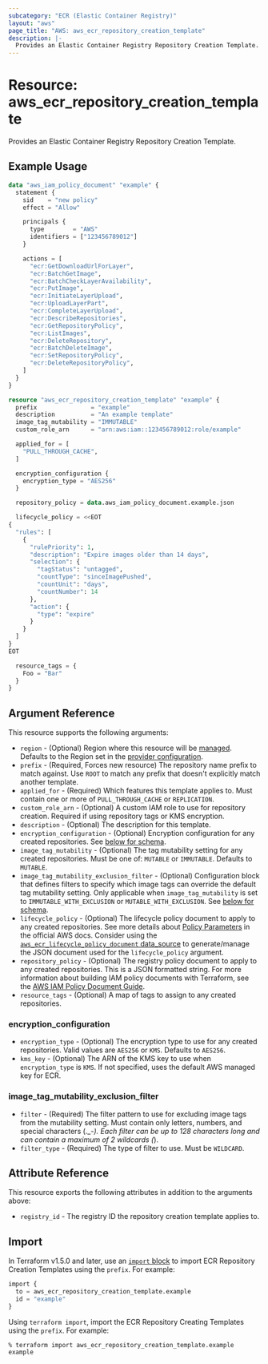 ```yaml
---
subcategory: "ECR (Elastic Container Registry)"
layout: "aws"
page_title: "AWS: aws_ecr_repository_creation_template"
description: |-
  Provides an Elastic Container Registry Repository Creation Template.
---
```


# Resource: aws_ecr_repository_creation_template

Provides an Elastic Container Registry Repository Creation Template.

## Example Usage

```terraform
data "aws_iam_policy_document" "example" {
  statement {
    sid    = "new policy"
    effect = "Allow"

    principals {
      type        = "AWS"
      identifiers = ["123456789012"]
    }

    actions = [
      "ecr:GetDownloadUrlForLayer",
      "ecr:BatchGetImage",
      "ecr:BatchCheckLayerAvailability",
      "ecr:PutImage",
      "ecr:InitiateLayerUpload",
      "ecr:UploadLayerPart",
      "ecr:CompleteLayerUpload",
      "ecr:DescribeRepositories",
      "ecr:GetRepositoryPolicy",
      "ecr:ListImages",
      "ecr:DeleteRepository",
      "ecr:BatchDeleteImage",
      "ecr:SetRepositoryPolicy",
      "ecr:DeleteRepositoryPolicy",
    ]
  }
}

resource "aws_ecr_repository_creation_template" "example" {
  prefix               = "example"
  description          = "An example template"
  image_tag_mutability = "IMMUTABLE"
  custom_role_arn      = "arn:aws:iam::123456789012:role/example"

  applied_for = [
    "PULL_THROUGH_CACHE",
  ]

  encryption_configuration {
    encryption_type = "AES256"
  }

  repository_policy = data.aws_iam_policy_document.example.json

  lifecycle_policy = <<EOT
{
  "rules": [
    {
      "rulePriority": 1,
      "description": "Expire images older than 14 days",
      "selection": {
        "tagStatus": "untagged",
        "countType": "sinceImagePushed",
        "countUnit": "days",
        "countNumber": 14
      },
      "action": {
        "type": "expire"
      }
    }
  ]
}
EOT

  resource_tags = {
    Foo = "Bar"
  }
}
```

## Argument Reference

This resource supports the following arguments:

* `region` - (Optional) Region where this resource will be [managed](https://docs.aws.amazon.com/general/latest/gr/rande.html#regional-endpoints). Defaults to the Region set in the [provider configuration](https://registry.terraform.io/providers/hashicorp/aws/latest/docs#aws-configuration-reference).
* `prefix` - (Required, Forces new resource) The repository name prefix to match against. Use `ROOT` to match any prefix that doesn't explicitly match another template.
* `applied_for` - (Required) Which features this template applies to. Must contain one or more of `PULL_THROUGH_CACHE` or `REPLICATION`.
* `custom_role_arn` - (Optional) A custom IAM role to use for repository creation. Required if using repository tags or KMS encryption.
* `description` - (Optional) The description for this template.
* `encryption_configuration` - (Optional) Encryption configuration for any created repositories. See [below for schema](#encryption_configuration).
* `image_tag_mutability` - (Optional) The tag mutability setting for any created repositories. Must be one of: `MUTABLE` or `IMMUTABLE`. Defaults to `MUTABLE`.
* `image_tag_mutability_exclusion_filter` - (Optional) Configuration block that defines filters to specify which image tags can override the default tag mutability setting. Only applicable when `image_tag_mutability` is set to `IMMUTABLE_WITH_EXCLUSION` or `MUTABLE_WITH_EXCLUSION`. See [below for schema](#image_tag_mutability_exclusion_filter).
* `lifecycle_policy` - (Optional) The lifecycle policy document to apply to any created repositories. See more details about [Policy Parameters](http://docs.aws.amazon.com/AmazonECR/latest/userguide/LifecyclePolicies.html#lifecycle_policy_parameters) in the official AWS docs. Consider using the [`aws_ecr_lifecycle_policy_document` data_source](/docs/providers/aws/d/ecr_lifecycle_policy_document.html) to generate/manage the JSON document used for the `lifecycle_policy` argument.
* `repository_policy` - (Optional) The registry policy document to apply to any created repositories. This is a JSON formatted string. For more information about building IAM policy documents with Terraform, see the [AWS IAM Policy Document Guide](https://learn.hashicorp.com/terraform/aws/iam-policy).
* `resource_tags` - (Optional) A map of tags to assign to any created repositories.

### encryption_configuration

* `encryption_type` - (Optional) The encryption type to use for any created repositories. Valid values are `AES256` or `KMS`. Defaults to `AES256`.
* `kms_key` - (Optional) The ARN of the KMS key to use when `encryption_type` is `KMS`. If not specified, uses the default AWS managed key for ECR.

### image_tag_mutability_exclusion_filter

* `filter` - (Required) The filter pattern to use for excluding image tags from the mutability setting. Must contain only letters, numbers, and special characters (._*-). Each filter can be up to 128 characters long and can contain a maximum of 2 wildcards (*).
* `filter_type` - (Required) The type of filter to use. Must be `WILDCARD`.

## Attribute Reference

This resource exports the following attributes in addition to the arguments above:

* `registry_id` - The registry ID the repository creation template applies to.

## Import

In Terraform v1.5.0 and later, use an [`import` block](https://developer.hashicorp.com/terraform/language/import) to import ECR Repository Creation Templates using the `prefix`. For example:

```terraform
import {
  to = aws_ecr_repository_creation_template.example
  id = "example"
}
```

Using `terraform import`, import the ECR Repository Creating Templates using the `prefix`. For example:

```console
% terraform import aws_ecr_repository_creation_template.example example
```
